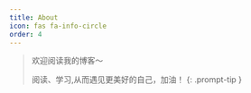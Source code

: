 ```yaml
---
title: About
icon: fas fa-info-circle
order: 4
---
```


> 欢迎阅读我的博客～
>
>阅读、学习,从而遇见更美好的自己，加油！
{: .prompt-tip }
